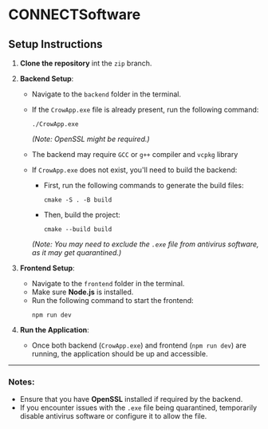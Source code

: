# CONNECTSoftware

## Setup Instructions

1. **Clone the repository** int the `zip` branch.

2. **Backend Setup**:
   - Navigate to the `backend` folder in the terminal.
   - If the `CrowApp.exe` file is already present, run the following command:
     ```
     ./CrowApp.exe
     ```
     *(Note: OpenSSL might be required.)*

   - The backend may require `GCC` or `g++` compiler and `vcpkg` library
     
   - If `CrowApp.exe` does not exist, you'll need to build the backend:
     - First, run the following commands to generate the build files:
       ```
       cmake -S . -B build
       ```
     - Then, build the project:
       ```
       cmake --build build
       ```
     *(Note: You may need to exclude the `.exe` file from antivirus software, as it may get quarantined.)*

3. **Frontend Setup**:
   - Navigate to the `frontend` folder in the terminal.
   - Make sure **Node.js** is installed.
   - Run the following command to start the frontend:
     ```
     npm run dev
     ```

4. **Run the Application**:
   - Once both backend (`CrowApp.exe`) and frontend (`npm run dev`) are running, the application should be up and accessible.

---

### Notes:
- Ensure that you have **OpenSSL** installed if required by the backend.
- If you encounter issues with the `.exe` file being quarantined, temporarily disable antivirus software or configure it to allow the file.
